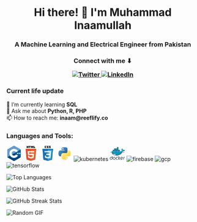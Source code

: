 <!-- Header -->
<h1 align="center">Hi there! 👋 I'm Muhammad Inaamullah</h1>
<h3 align="center">A Machine Learning and Electrical Engineer from Pakistan</h3>

<!-- Social Media Badges -->
<!-- Twitter -->
<h3 align="center">Connect with me ⬇
  
<p align="center">
  
  <!-- Twitter -->
  <a href="https://twitter.com/therealinaam" target="blank">
    <img src="https://img.shields.io/twitter/follow/therealinaam?logo=twitter&style=for-the-badge" alt="Twitter" />
  </a>
  
  <!-- LinkedIn -->
  <a href="https://www.linkedin.com/in/muhammad-inaamullah" target="blank">
    <img src="https://img.shields.io/badge/Connect%20with%20me%20on-LinkedIn-blue?logo=linkedin&style=for-the-badge" alt="LinkedIn" />
  </a>
  
</p>

</h3>
 
<!-- Introduction -->
<h3 align="left">Current life update</h3>
<p align="left">
  🌱 I’m currently learning <strong>SQL</strong><br>
  💬 Ask me about <strong>Python, R, PHP</strong><br>
  📫 How to reach me: <strong>inaam@reeflify.co</strong>
</p>

<!-- Languages and Tools -->
<h3 align="left">Languages and Tools:</h3>
<p align="left">
  <!-- C++ -->
  <img src="https://raw.githubusercontent.com/devicons/devicon/master/icons/cplusplus/cplusplus-original.svg" alt="cplusplus" width="40" height="40"/>
  <!-- HTML5 -->
  <img src="https://raw.githubusercontent.com/devicons/devicon/master/icons/html5/html5-original-wordmark.svg" alt="html5" width="40" height="40"/>
  <!-- CSS3 -->
  <img src="https://raw.githubusercontent.com/devicons/devicon/master/icons/css3/css3-original-wordmark.svg" alt="css3" width="40" height="40"/>
  <!-- Python -->
  <img src="https://raw.githubusercontent.com/devicons/devicon/master/icons/python/python-original.svg" alt="python" width="40" height="40"/> 
  <!-- Kubernetes -->
  <img src="https://www.vectorlogo.zone/logos/kubernetes/kubernetes-icon.svg" alt="kubernetes" width="40" height="40"/>
  <!-- Docker -->
  <img src="https://raw.githubusercontent.com/devicons/devicon/master/icons/docker/docker-original-wordmark.svg" alt="docker" width="40" height="40"/>
  <!-- Firebase  -->
  <img src="https://www.vectorlogo.zone/logos/firebase/firebase-icon.svg" alt="firebase" width="40" height="40"/>
  <!-- GCP -->
  <img src="https://www.vectorlogo.zone/logos/google_cloud/google_cloud-icon.svg" alt="gcp" width="40" height="40"/>
  <!-- Tensorflow --> 
  <img src="https://www.vectorlogo.zone/logos/tensorflow/tensorflow-icon.svg" alt="tensorflow" width="40" height="40"/>
  
</p>

<!-- GitHub Stats -->
<p align="left">
  <img src="https://github-readme-stats.vercel.app/api/top-langs?username=m-inaam&show_icons=true&locale=en&layout=compact" alt="Top Languages" />
</p>

<p align="left">
  <img src="https://github-readme-stats.vercel.app/api?username=m-inaam&show_icons=true&locale=en" alt="GitHub Stats" />
</p>

<!-- GitHub Streak Stats -->
<p align="left">
  <img src="https://github-readme-streak-stats.herokuapp.com/?user=m-inaam&" alt="GitHub Streak Stats" />
</p>

<!-- Random GIF -->
<p align="left">
  <img src="https://media.giphy.com/media/Yl5aO3gdVfsQ8/giphy.gif" alt="Random GIF" />
</p>
